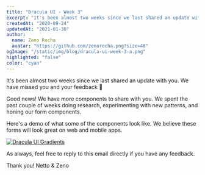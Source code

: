 ```yaml
---
title: "Dracula UI - Week 3"
excerpt: "It's been almost two weeks since we last shared an update with you. We have missed you and your feedback."
createdAt: "2020-09-24"
updatedAt: "2021-01-30"
author:
  name: Zeno Rocha
  avatar: "https://github.com/zenorocha.png?size=48"
ogImage: "/static/img/blog/dracula-ui-week-3-a.png"
highlighted: "false"
color: "cyan"
---
```


It's been almost two weeks since we last shared an update with you. We have missed you and your feedback 🥺

Good news! We have more components to share with you. We spent the past couple of weeks doing research, experimenting with new patterns, and honing our form components.

Here's a demo of what some of the components look like.
We believe these forms will look great on web and mobile apps.

[![Dracula UI Gradients](/static/img/blog/dracula-ui-week-3-a.png)](/ui)

As always, feel free to reply to this email directly if you have any feedback.

Thank you!
Netto & Zeno
